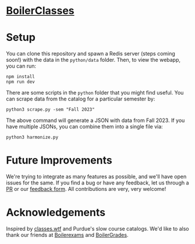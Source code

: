 

# [BoilerClasses](https://www.boilerclasses.com/)



# Setup
You can clone this repository and spawn a Redis server (steps coming soon!) with the data in the `python/data` folder. Then, to view the webapp, you can run:
```
npm install
npm run dev
```
There are some scripts in the `python` folder that you might find useful. You can scrape data from the catalog for a particular semester by:
```
python3 scrape.py -sem "Fall 2023"
```
The above command will generate a JSON with data from Fall 2023. If you have multiple JSONs, you can combine them into a single file via:
```
python3 harmonize.py
```

# Future Improvements
We're trying to integrate as many features as possible, and we'll have open issues for the same. If you find a bug or have any feedback, let us through a [PR](https://github.com/unkn-wn/boilerclasses/pulls) or our [feedback form](https://docs.google.com/forms/d/e/1FAIpQLScoE5E-G7dbr7-v9dY5S7UeIoojjMTjP_XstLz38GBpib5MPA/viewform). All contributions are very, very welcome!

# Acknowledgements
Inspired by [classes.wtf](https://classes.wtf) and Purdue's slow course catalogs. We'd like to also thank our friends at [Boilerexams](https://boilerexams.com) and [BoilerGrades](https://boilergrades.com/).

